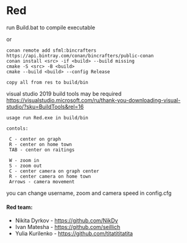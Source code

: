# Red

run Build.bat to compile executable

or

```
conan remote add sfml:bincrafters https://api.bintray.com/conan/bincrafters/public-conan 
conan install <src> -if <build> --build missing
cmake -S <src> -B <build>
cmake --build <build> --config Release

copy all from res to build/bin
```
visual studio 2019 build tools may be required
https://visualstudio.microsoft.com/ru/thank-you-downloading-visual-studio/?sku=BuildTools&rel=16


```
usage run Red.exe in build/bin
```
```
contols:

 C - center on graph
 R - center on home town
 TAB - center on raitings
 
 W - zoom in
 S - zoom out
 C - center camera on graph center
 R - center camera on home town
 Arrows - camera movement
 ```
you can change username, zoom and camera speed in config.cfg


#### Red team:
- Nikita Dyrkov - https://github.com/NikDy
- Ivan Matesha - https://github.com/seillich
- Yulia Kurilenko - https://github.com/titatititatita
